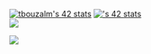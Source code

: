 <a href="https://github.com/oakoudad/badge42"><img src="https://badge.mediaplus.ma/landscapes/tbouzalm" alt="tbouzalm's 42 stats" /></a>
[![<tbouzalm>'s 42 stats](https://badge.mediaplus.ma/levi/<tbouzalm>)](https://github.com/toufikbouzelmat)
<br>
<a href="https://github.com/toufikbouzelmat?tab=repositories">
  <img align="center" src="https://github-readme-stats.vercel.app/api/top-langs/?username=toufikbouzelmat&theme=dark"/>
</a>

<a href="https://github.com/toufikbouzelmat?tab=repositories">
 <img align="center" src="https://github-readme-stats.vercel.app/api?username=toufikbouzelmat&line_height=40&show_icons=true&theme=dark">
</a>
